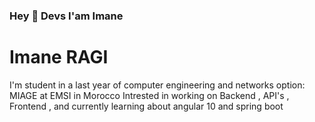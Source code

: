 ### Hey  👋  Devs I'am Imane

<h1> Imane RAGI </h1>    

I'm student  in a last year of computer engineering and networks option: MIAGE at EMSI in Morocco
Intrested in working on Backend , API's , Frontend , and currently learning about angular 10 and spring boot  
